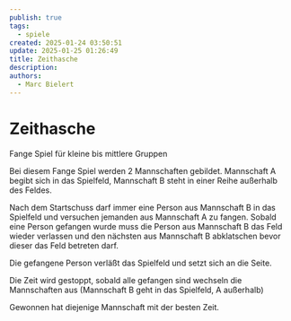```yaml
---
publish: true
tags:
  - spiele
created: 2025-01-24 03:50:51
update: 2025-01-25 01:26:49
title: Zeithasche
description: 
authors:
  - Marc Bielert
---
```


# Zeithasche

Fange Spiel für kleine bis mittlere Gruppen

Bei diesem Fange Spiel werden 2 Mannschaften gebildet. Mannschaft A begibt sich in das Spielfeld, Mannschaft B steht in einer Reihe außerhalb des Feldes.

Nach dem Startschuss darf immer eine Person aus Mannschaft B in das Spielfeld und versuchen jemanden aus Mannschaft A zu fangen. Sobald eine Person gefangen wurde muss die Person aus Mannschaft B das Feld wieder verlassen und den nächsten aus Mannschaft B abklatschen bevor dieser das Feld betreten darf.

Die gefangene Person verläßt das Spielfeld und setzt sich an die Seite.

Die Zeit wird gestoppt, sobald alle gefangen sind wechseln die Mannschaften aus (Mannschaft B geht in das Spielfeld, A außerhalb)

Gewonnen hat diejenige Mannschaft mit der besten Zeit.

